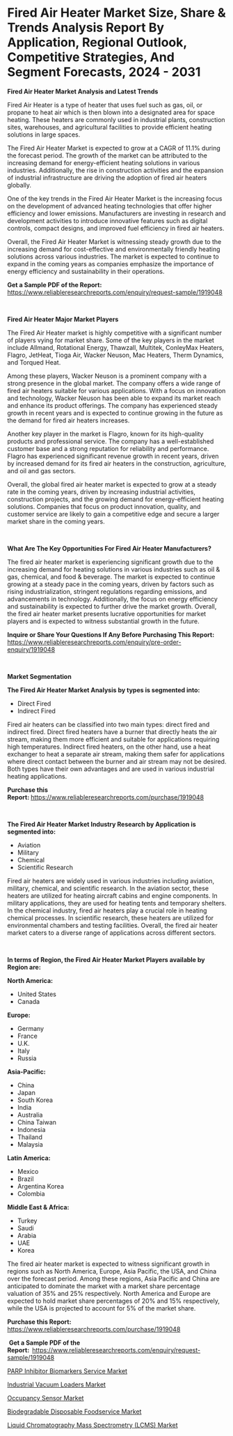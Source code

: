<p><h1>Fired Air Heater Market Size, Share & Trends Analysis Report By Application, Regional Outlook, Competitive Strategies, And Segment Forecasts, 2024 - 2031</h1></p><p><strong>Fired Air Heater Market Analysis and Latest Trends</strong></p>
<p><p>Fired Air Heater is a type of heater that uses fuel such as gas, oil, or propane to heat air which is then blown into a designated area for space heating. These heaters are commonly used in industrial plants, construction sites, warehouses, and agricultural facilities to provide efficient heating solutions in large spaces.</p><p>The Fired Air Heater Market is expected to grow at a CAGR of 11.1% during the forecast period. The growth of the market can be attributed to the increasing demand for energy-efficient heating solutions in various industries. Additionally, the rise in construction activities and the expansion of industrial infrastructure are driving the adoption of fired air heaters globally.</p><p>One of the key trends in the Fired Air Heater Market is the increasing focus on the development of advanced heating technologies that offer higher efficiency and lower emissions. Manufacturers are investing in research and development activities to introduce innovative features such as digital controls, compact designs, and improved fuel efficiency in fired air heaters.</p><p>Overall, the Fired Air Heater Market is witnessing steady growth due to the increasing demand for cost-effective and environmentally friendly heating solutions across various industries. The market is expected to continue to expand in the coming years as companies emphasize the importance of energy efficiency and sustainability in their operations.</p></p>
<p><strong>Get a Sample PDF of the Report:&nbsp;</strong> <a href="https://www.reliableresearchreports.com/enquiry/request-sample/1919048">https://www.reliableresearchreports.com/enquiry/request-sample/1919048</a></p>
<p>&nbsp;</p>
<p><strong>Fired Air Heater Major Market Players</strong></p>
<p><p>The Fired Air Heater market is highly competitive with a significant number of players vying for market share. Some of the key players in the market include Allmand, Rotational Energy, Thawzall, Multitek, ConleyMax Heaters, Flagro, JetHeat, Tioga Air, Wacker Neuson, Mac Heaters, Therm Dynamics, and Torqued Heat.</p><p>Among these players, Wacker Neuson is a prominent company with a strong presence in the global market. The company offers a wide range of fired air heaters suitable for various applications. With a focus on innovation and technology, Wacker Neuson has been able to expand its market reach and enhance its product offerings. The company has experienced steady growth in recent years and is expected to continue growing in the future as the demand for fired air heaters increases.</p><p>Another key player in the market is Flagro, known for its high-quality products and professional service. The company has a well-established customer base and a strong reputation for reliability and performance. Flagro has experienced significant revenue growth in recent years, driven by increased demand for its fired air heaters in the construction, agriculture, and oil and gas sectors.</p><p>Overall, the global fired air heater market is expected to grow at a steady rate in the coming years, driven by increasing industrial activities, construction projects, and the growing demand for energy-efficient heating solutions. Companies that focus on product innovation, quality, and customer service are likely to gain a competitive edge and secure a larger market share in the coming years.</p></p>
<p>&nbsp;</p>
<p><strong>What Are The Key Opportunities For Fired Air Heater Manufacturers?</strong></p>
<p><p>The fired air heater market is experiencing significant growth due to the increasing demand for heating solutions in various industries such as oil & gas, chemical, and food & beverage. The market is expected to continue growing at a steady pace in the coming years, driven by factors such as rising industrialization, stringent regulations regarding emissions, and advancements in technology. Additionally, the focus on energy efficiency and sustainability is expected to further drive the market growth. Overall, the fired air heater market presents lucrative opportunities for market players and is expected to witness substantial growth in the future.</p></p>
<p><strong>Inquire or Share Your Questions If Any Before Purchasing This Report:</strong> <a href="https://www.reliableresearchreports.com/enquiry/pre-order-enquiry/1919048">https://www.reliableresearchreports.com/enquiry/pre-order-enquiry/1919048</a></p>
<p>&nbsp;</p>
<p><strong>Market Segmentation</strong></p>
<p><strong>The Fired Air Heater Market Analysis by types is segmented into:</strong></p>
<p><ul><li>Direct Fired</li><li>Indirect Fired</li></ul></p>
<p><p>Fired air heaters can be classified into two main types: direct fired and indirect fired. Direct fired heaters have a burner that directly heats the air stream, making them more efficient and suitable for applications requiring high temperatures. Indirect fired heaters, on the other hand, use a heat exchanger to heat a separate air stream, making them safer for applications where direct contact between the burner and air stream may not be desired. Both types have their own advantages and are used in various industrial heating applications.</p></p>
<p><strong>Purchase this Report:&nbsp;</strong><a href="https://www.reliableresearchreports.com/purchase/1919048">https://www.reliableresearchreports.com/purchase/1919048</a></p>
<p>&nbsp;</p>
<p><strong>The Fired Air Heater Market Industry Research by Application is segmented into:</strong></p>
<p><ul><li>Aviation</li><li>Military</li><li>Chemical</li><li>Scientific Research</li></ul></p>
<p><p>Fired air heaters are widely used in various industries including aviation, military, chemical, and scientific research. In the aviation sector, these heaters are utilized for heating aircraft cabins and engine components. In military applications, they are used for heating tents and temporary shelters. In the chemical industry, fired air heaters play a crucial role in heating chemical processes. In scientific research, these heaters are utilized for environmental chambers and testing facilities. Overall, the fired air heater market caters to a diverse range of applications across different sectors.</p></p>
<p>&nbsp;</p>
<p><strong>In terms of Region, the Fired Air Heater Market Players available by Region are:</strong></p>
<p>
    <p> <strong> North America: </strong>
        <ul>
            <li>United States</li>
            <li>Canada</li>
        </ul>
        </p> 
    <p> <strong> Europe: </strong>
        <ul>
            <li>Germany</li>
            <li>France</li>
            <li>U.K.</li>
            <li>Italy</li>
            <li>Russia</li>
        </ul>
        </p> 
    <p> <strong> Asia-Pacific: </strong>
        <ul>
            <li>China</li>
            <li>Japan</li>
            <li>South Korea</li>
            <li>India</li>
            <li>Australia</li>
            <li>China Taiwan</li>
            <li>Indonesia</li>
            <li>Thailand</li>
            <li>Malaysia</li>
        </ul>
        </p> 
    <p> <strong> Latin America: </strong>
        <ul>
            <li>Mexico</li>
            <li>Brazil</li>
            <li>Argentina Korea</li>
            <li>Colombia</li>
        </ul>
        </p> 
    <p> <strong> Middle East & Africa: </strong>
        <ul>
            <li>Turkey</li>
            <li>Saudi</li>
            <li>Arabia</li>
            <li>UAE</li>
            <li>Korea</li>
        </ul>
    </p>
    </p>
<p><p>The fired air heater market is expected to witness significant growth in regions such as North America, Europe, Asia Pacific, the USA, and China over the forecast period. Among these regions, Asia Pacific and China are anticipated to dominate the market with a market share percentage valuation of 35% and 25% respectively. North America and Europe are expected to hold market share percentages of 20% and 15% respectively, while the USA is projected to account for 5% of the market share.</p></p>
<p><strong>Purchase this Report: </strong><a href="https://www.reliableresearchreports.com/purchase/1919048">https://www.reliableresearchreports.com/purchase/1919048</a></p>
<p>&nbsp;<strong>Get a Sample PDF of the Report:&nbsp;&nbsp;</strong><a href="https://www.reliableresearchreports.com/enquiry/request-sample/1919048">https://www.reliableresearchreports.com/enquiry/request-sample/1919048</a></p>
<p><strong></strong></p>
<p><p><a href="https://three-jumbo-f6d.notion.site/PARP-Inhibitor-Biomarkers-Service-Market-Provides-a-Comprehensive-Analysis-Including-a-Macro-Overvie-c2f6c67bf6d74036aa0393997ae3a481">PARP Inhibitor Biomarkers Service Market</a></p><p><a href="https://view.publitas.com/reportprime-1/industrial-vacuum-loaders-market-size-growing-and-forecasted-for-period-from-2024-2031-and-provides-complete-market-analysis-of-this-market/">Industrial Vacuum Loaders Market</a></p><p><a href="https://view.publitas.com/reportprime-1/occupancy-sensor-market-size-share-trends-analysis-report-by-application-regional-outlook-competitive-strategies-and-segment-forecasts-2024-2031/">Occupancy Sensor Market</a></p><p><a href="https://iodized-pantydraco-05c.notion.site/Biodegradable-Disposable-Foodservice-Market-Size-Share-Trends-Analysis-Report-By-Material-By-Typ-be628fe966fe4f81b2d195625cd031fb">Biodegradable Disposable Foodservice Market</a></p><p><a href="https://noble-drawer-34c.notion.site/Liquid-Chromatography-Mass-Spectrometry-LCMS-Market-Insights-Market-Players-and-Forecast-Till-203-ee8076c1ed414af5acb1848223ceb8c2">Liquid Chromatography Mass Spectrometry (LCMS) Market</a></p></p>